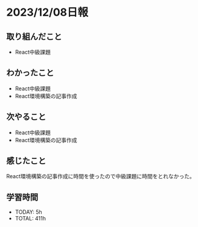# 2023/12/08日報
## 取り組んだこと
- React中級課題

## わかったこと
- React中級課題
- React環境構築の記事作成

## 次やること
- React中級課題
- React環境構築の記事作成

## 感じたこと
React環境構築の記事作成に時間を使ったので中級課題に時間をとれなかった。

## 学習時間
- TODAY: 5h
- TOTAL: 411h
